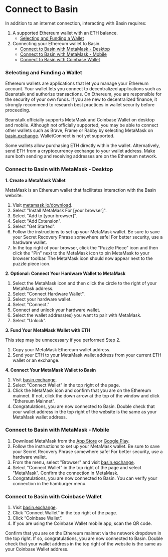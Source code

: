 # Connect to Basin

In addition to an internet connection, interacting with Basin requires:

1. A supported Ethereum wallet with an ETH balance.
   * [Selecting and Funding a Wallet](connect-wallet.md#selecting-a-wallet)
2. Connecting your Ethereum wallet to Basin.
   * [Connect to Basin with MetaMask - Desktop](connect-wallet.md#connect-to-basin-with-metamask-desktop)
   * [Connect to Basin with MetaMask - Mobile](connect-wallet.md#connect-to-basin-with-metamask-mobile)
   * [Connect to Basin with Coinbase Wallet](connect-wallet.md#connect-to-basin-with-coinbase-wallet)

### **Selecting and Funding a Wallet**

Ethereum wallets are applications that let you manage your Ethereum account. Your wallet lets you connect to decentralized applications such as Beanstalk and authorize transactions. On Ethereum, you are responsible for the security of your own funds. If you are new to decentralized finance, it strongly recommend to research best practices in wallet security before proceeding.

Beanstalk officially supports MetaMask and Coinbase Wallet on desktop and mobile. Although not officially supported, you may be able to connect other wallets such as Brave, Frame or Rabby by selecting MetaMask on [basin.exchange](https://basin.exchange/). WalletConnect is not yet supported.

Some wallets allow purchasing ETH directly within the wallet. Alternatively, send ETH from a cryptocurrency exchange to your wallet address. Make sure both sending and receiving addresses are on the Ethereum network.

### **Connect to Basin with MetaMask - Desktop**

**1. Create a MetaMask Wallet**

MetaMask is an Ethereum wallet that facilitates interaction with the Basin website.

1. Visit [metamask.io/download](https://metamask.io/download/).
2. Select "Install MetaMask For \[your browser]".
3. Select "Add to \[your browser]".
4. Select "Add Extension".
5. Select "Get Started".
6. Follow the instructions to set up your MetaMask wallet. Be sure to save your Secret Recovery Phrase somewhere safe! For better security, use a hardware wallet.
7. In the top right of your browser, click the "Puzzle Piece" icon and then click the "Pin" next to the MetaMask icon to pin MetaMask to your browser toolbar. The MetaMask icon should now appear next to the puzzle piece icon.

**2. Optional: Connect Your Hardware Wallet to MetaMask**

1. Select the MetaMask icon and then click the circle to the right of your MetaMask address.
2. Select "Connect Hardware Wallet".
3. Select your hardware wallet.
4. Select "Connect."
5. Connect and unlock your hardware wallet.
6. Select the wallet address(es) you want to pair with MetaMask.
7. Select "Unlock".

**3. Fund Your MetaMask Wallet with ETH**

This step may be unnecessary if you performed Step 2.

1. Copy your MetaMask Ethereum wallet address.
2. Send your ETH to your MetaMask wallet address from your current ETH wallet or an exchange.

**4. Connect Your MetaMask Wallet to Basin**

1. Visit [basin.exchange](https://basin.exchange/).
2. Select "Connect Wallet" in the top right of the page.
3. Click the MetaMask icon and confirm that you are on the Ethereum mainnet. If not, click the down arrow at the top of the window and click "Ethereum Mainnet".
4. Congratulations, you are now connected to Basin. Double check that your wallet address in the top right of the website is the same as your MetaMask wallet address.

### **Connect to Basin with MetaMask - Mobile**

1. Download MetaMask from the [App Store](https://apps.apple.com/us/app/metamask-blockchain-wallet/id1438144202) or [Google Play](https://play.google.com/store/apps/details?id=io.metamask).
2. Follow the instructions to set up your MetaMask wallet. Be sure to save your Secret Recovery Phrase somewhere safe! For better security, use a hardware wallet.
3. From the menu, select "Browser" and visit [basin.exchange](https://basin.exchange/).
4. Select "Connect Wallet" in the top right of the page and select "MetaMask". Confirm the connection in MetaMask.
5. Congratulations, you are now connected to Basin. You can verify your connection in the hamburger menu.

### **Connect to Basin with Coinbase Wallet**

1. Visit [basin.exchange](https://basin.exchange/).
2. Click “Connect Wallet” in the top right of the page.
3. Click “Coinbase Wallet”.
4. If you are using the Coinbase Wallet mobile app, scan the QR code.

Confirm that you are on the Ethereum mainnet via the network dropdown in the top right. If so, congratulations, you are now connected to Basin. Double check that your wallet address in the top right of the website is the same as your Coinbase Wallet address.
